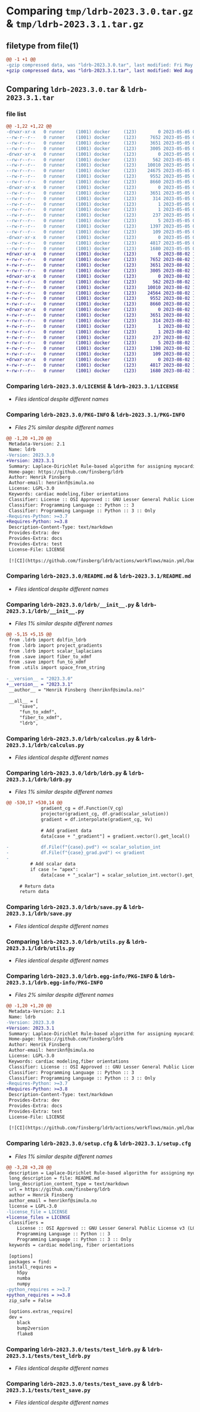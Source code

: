 # Comparing `tmp/ldrb-2023.3.0.tar.gz` & `tmp/ldrb-2023.3.1.tar.gz`

## filetype from file(1)

```diff
@@ -1 +1 @@
-gzip compressed data, was "ldrb-2023.3.0.tar", last modified: Fri May  5 09:46:34 2023, max compression
+gzip compressed data, was "ldrb-2023.3.1.tar", last modified: Wed Aug  2 18:55:29 2023, max compression
```

## Comparing `ldrb-2023.3.0.tar` & `ldrb-2023.3.1.tar`

### file list

```diff
@@ -1,22 +1,22 @@
-drwxr-xr-x   0 runner    (1001) docker     (123)        0 2023-05-05 09:46:34.698913 ldrb-2023.3.0/
--rw-r--r--   0 runner    (1001) docker     (123)     7652 2023-05-05 09:46:20.000000 ldrb-2023.3.0/LICENSE
--rw-r--r--   0 runner    (1001) docker     (123)     3651 2023-05-05 09:46:34.698913 ldrb-2023.3.0/PKG-INFO
--rw-r--r--   0 runner    (1001) docker     (123)     3005 2023-05-05 09:46:20.000000 ldrb-2023.3.0/README.md
-drwxr-xr-x   0 runner    (1001) docker     (123)        0 2023-05-05 09:46:34.698913 ldrb-2023.3.0/ldrb/
--rw-r--r--   0 runner    (1001) docker     (123)      562 2023-05-05 09:46:20.000000 ldrb-2023.3.0/ldrb/__init__.py
--rw-r--r--   0 runner    (1001) docker     (123)    10010 2023-05-05 09:46:20.000000 ldrb-2023.3.0/ldrb/calculus.py
--rw-r--r--   0 runner    (1001) docker     (123)    24675 2023-05-05 09:46:20.000000 ldrb-2023.3.0/ldrb/ldrb.py
--rw-r--r--   0 runner    (1001) docker     (123)     9552 2023-05-05 09:46:20.000000 ldrb-2023.3.0/ldrb/save.py
--rw-r--r--   0 runner    (1001) docker     (123)     8660 2023-05-05 09:46:20.000000 ldrb-2023.3.0/ldrb/utils.py
-drwxr-xr-x   0 runner    (1001) docker     (123)        0 2023-05-05 09:46:34.698913 ldrb-2023.3.0/ldrb.egg-info/
--rw-r--r--   0 runner    (1001) docker     (123)     3651 2023-05-05 09:46:34.000000 ldrb-2023.3.0/ldrb.egg-info/PKG-INFO
--rw-r--r--   0 runner    (1001) docker     (123)      314 2023-05-05 09:46:34.000000 ldrb-2023.3.0/ldrb.egg-info/SOURCES.txt
--rw-r--r--   0 runner    (1001) docker     (123)        1 2023-05-05 09:46:34.000000 ldrb-2023.3.0/ldrb.egg-info/dependency_links.txt
--rw-r--r--   0 runner    (1001) docker     (123)        1 2023-05-05 09:46:34.000000 ldrb-2023.3.0/ldrb.egg-info/not-zip-safe
--rw-r--r--   0 runner    (1001) docker     (123)      237 2023-05-05 09:46:34.000000 ldrb-2023.3.0/ldrb.egg-info/requires.txt
--rw-r--r--   0 runner    (1001) docker     (123)        5 2023-05-05 09:46:34.000000 ldrb-2023.3.0/ldrb.egg-info/top_level.txt
--rw-r--r--   0 runner    (1001) docker     (123)     1397 2023-05-05 09:46:34.702913 ldrb-2023.3.0/setup.cfg
--rw-r--r--   0 runner    (1001) docker     (123)      109 2023-05-05 09:46:20.000000 ldrb-2023.3.0/setup.py
-drwxr-xr-x   0 runner    (1001) docker     (123)        0 2023-05-05 09:46:34.698913 ldrb-2023.3.0/tests/
--rw-r--r--   0 runner    (1001) docker     (123)     4817 2023-05-05 09:46:20.000000 ldrb-2023.3.0/tests/test_ldrb.py
--rw-r--r--   0 runner    (1001) docker     (123)     1680 2023-05-05 09:46:20.000000 ldrb-2023.3.0/tests/test_save.py
+drwxr-xr-x   0 runner    (1001) docker     (123)        0 2023-08-02 18:55:29.845966 ldrb-2023.3.1/
+-rw-r--r--   0 runner    (1001) docker     (123)     7652 2023-08-02 18:55:13.000000 ldrb-2023.3.1/LICENSE
+-rw-r--r--   0 runner    (1001) docker     (123)     3651 2023-08-02 18:55:29.845966 ldrb-2023.3.1/PKG-INFO
+-rw-r--r--   0 runner    (1001) docker     (123)     3005 2023-08-02 18:55:13.000000 ldrb-2023.3.1/README.md
+drwxr-xr-x   0 runner    (1001) docker     (123)        0 2023-08-02 18:55:29.841966 ldrb-2023.3.1/ldrb/
+-rw-r--r--   0 runner    (1001) docker     (123)      562 2023-08-02 18:55:13.000000 ldrb-2023.3.1/ldrb/__init__.py
+-rw-r--r--   0 runner    (1001) docker     (123)    10010 2023-08-02 18:55:13.000000 ldrb-2023.3.1/ldrb/calculus.py
+-rw-r--r--   0 runner    (1001) docker     (123)    24564 2023-08-02 18:55:13.000000 ldrb-2023.3.1/ldrb/ldrb.py
+-rw-r--r--   0 runner    (1001) docker     (123)     9552 2023-08-02 18:55:13.000000 ldrb-2023.3.1/ldrb/save.py
+-rw-r--r--   0 runner    (1001) docker     (123)     8660 2023-08-02 18:55:13.000000 ldrb-2023.3.1/ldrb/utils.py
+drwxr-xr-x   0 runner    (1001) docker     (123)        0 2023-08-02 18:55:29.841966 ldrb-2023.3.1/ldrb.egg-info/
+-rw-r--r--   0 runner    (1001) docker     (123)     3651 2023-08-02 18:55:29.000000 ldrb-2023.3.1/ldrb.egg-info/PKG-INFO
+-rw-r--r--   0 runner    (1001) docker     (123)      314 2023-08-02 18:55:29.000000 ldrb-2023.3.1/ldrb.egg-info/SOURCES.txt
+-rw-r--r--   0 runner    (1001) docker     (123)        1 2023-08-02 18:55:29.000000 ldrb-2023.3.1/ldrb.egg-info/dependency_links.txt
+-rw-r--r--   0 runner    (1001) docker     (123)        1 2023-08-02 18:55:29.000000 ldrb-2023.3.1/ldrb.egg-info/not-zip-safe
+-rw-r--r--   0 runner    (1001) docker     (123)      237 2023-08-02 18:55:29.000000 ldrb-2023.3.1/ldrb.egg-info/requires.txt
+-rw-r--r--   0 runner    (1001) docker     (123)        5 2023-08-02 18:55:29.000000 ldrb-2023.3.1/ldrb.egg-info/top_level.txt
+-rw-r--r--   0 runner    (1001) docker     (123)     1398 2023-08-02 18:55:29.845966 ldrb-2023.3.1/setup.cfg
+-rw-r--r--   0 runner    (1001) docker     (123)      109 2023-08-02 18:55:13.000000 ldrb-2023.3.1/setup.py
+drwxr-xr-x   0 runner    (1001) docker     (123)        0 2023-08-02 18:55:29.845966 ldrb-2023.3.1/tests/
+-rw-r--r--   0 runner    (1001) docker     (123)     4817 2023-08-02 18:55:13.000000 ldrb-2023.3.1/tests/test_ldrb.py
+-rw-r--r--   0 runner    (1001) docker     (123)     1680 2023-08-02 18:55:13.000000 ldrb-2023.3.1/tests/test_save.py
```

### Comparing `ldrb-2023.3.0/LICENSE` & `ldrb-2023.3.1/LICENSE`

 * *Files identical despite different names*

### Comparing `ldrb-2023.3.0/PKG-INFO` & `ldrb-2023.3.1/PKG-INFO`

 * *Files 2% similar despite different names*

```diff
@@ -1,20 +1,20 @@
 Metadata-Version: 2.1
 Name: ldrb
-Version: 2023.3.0
+Version: 2023.3.1
 Summary: Laplace-Dirichlet Rule-based algorithm for assigning myocardial fiber orientations.
 Home-page: https://github.com/finsberg/ldrb
 Author: Henrik Finsberg
 Author-email: henriknf@simula.no
 License: LGPL-3.0
 Keywords: cardiac modeling,fiber orientations
 Classifier: License :: OSI Approved :: GNU Lesser General Public License v3 (LGPLv3)
 Classifier: Programming Language :: Python :: 3
 Classifier: Programming Language :: Python :: 3 :: Only
-Requires-Python: >=3.7
+Requires-Python: >=3.8
 Description-Content-Type: text/markdown
 Provides-Extra: dev
 Provides-Extra: docs
 Provides-Extra: test
 License-File: LICENSE
 
 [![CI](https://github.com/finsberg/ldrb/actions/workflows/main.yml/badge.svg)](https://github.com/finsberg/ldrb/actions/workflows/main.yml)
```

### Comparing `ldrb-2023.3.0/README.md` & `ldrb-2023.3.1/README.md`

 * *Files identical despite different names*

### Comparing `ldrb-2023.3.0/ldrb/__init__.py` & `ldrb-2023.3.1/ldrb/__init__.py`

 * *Files 1% similar despite different names*

```diff
@@ -5,15 +5,15 @@
 from .ldrb import dolfin_ldrb
 from .ldrb import project_gradients
 from .ldrb import scalar_laplacians
 from .save import fiber_to_xdmf
 from .save import fun_to_xdmf
 from .utils import space_from_string
 
-__version__ = "2023.3.0"
+__version__ = "2023.3.1"
 __author__ = "Henrik Finsberg (henriknf@simula.no)"
 
 __all__ = [
     "save",
     "fun_to_xdmf",
     "fiber_to_xdmf",
     "ldrb",
```

### Comparing `ldrb-2023.3.0/ldrb/calculus.py` & `ldrb-2023.3.1/ldrb/calculus.py`

 * *Files identical despite different names*

### Comparing `ldrb-2023.3.0/ldrb/ldrb.py` & `ldrb-2023.3.1/ldrb/ldrb.py`

 * *Files 1% similar despite different names*

```diff
@@ -530,17 +530,14 @@
             gradient_cg = df.Function(V_cg)
             projector(gradient_cg, df.grad(scalar_solution))
             gradient = df.interpolate(gradient_cg, Vv)
 
             # Add gradient data
             data[case + "_gradient"] = gradient.vector().get_local()
 
-            df.File(f"{case}.pvd") << scalar_solution_int
-            df.File(f"{case}_grad.pvd") << gradient
-
         # Add scalar data
         if case != "apex":
             data[case + "_scalar"] = scalar_solution_int.vector().get_local()
 
     # Return data
     return data
```

### Comparing `ldrb-2023.3.0/ldrb/save.py` & `ldrb-2023.3.1/ldrb/save.py`

 * *Files identical despite different names*

### Comparing `ldrb-2023.3.0/ldrb/utils.py` & `ldrb-2023.3.1/ldrb/utils.py`

 * *Files identical despite different names*

### Comparing `ldrb-2023.3.0/ldrb.egg-info/PKG-INFO` & `ldrb-2023.3.1/ldrb.egg-info/PKG-INFO`

 * *Files 2% similar despite different names*

```diff
@@ -1,20 +1,20 @@
 Metadata-Version: 2.1
 Name: ldrb
-Version: 2023.3.0
+Version: 2023.3.1
 Summary: Laplace-Dirichlet Rule-based algorithm for assigning myocardial fiber orientations.
 Home-page: https://github.com/finsberg/ldrb
 Author: Henrik Finsberg
 Author-email: henriknf@simula.no
 License: LGPL-3.0
 Keywords: cardiac modeling,fiber orientations
 Classifier: License :: OSI Approved :: GNU Lesser General Public License v3 (LGPLv3)
 Classifier: Programming Language :: Python :: 3
 Classifier: Programming Language :: Python :: 3 :: Only
-Requires-Python: >=3.7
+Requires-Python: >=3.8
 Description-Content-Type: text/markdown
 Provides-Extra: dev
 Provides-Extra: docs
 Provides-Extra: test
 License-File: LICENSE
 
 [![CI](https://github.com/finsberg/ldrb/actions/workflows/main.yml/badge.svg)](https://github.com/finsberg/ldrb/actions/workflows/main.yml)
```

### Comparing `ldrb-2023.3.0/setup.cfg` & `ldrb-2023.3.1/setup.cfg`

 * *Files 1% similar despite different names*

```diff
@@ -3,28 +3,28 @@
 description = Laplace-Dirichlet Rule-based algorithm for assigning myocardial fiber orientations.
 long_description = file: README.md
 long_description_content_type = text/markdown
 url = https://github.com/finsberg/ldrb
 author = Henrik Finsberg
 author_email = henriknf@simula.no
 license = LGPL-3.0
-license_file = LICENSE
+license_files = LICENSE
 classifiers = 
 	License :: OSI Approved :: GNU Lesser General Public License v3 (LGPLv3)
 	Programming Language :: Python :: 3
 	Programming Language :: Python :: 3 :: Only
 keywords = cardiac modeling, fiber orientations
 
 [options]
 packages = find:
 install_requires = 
 	h5py
 	numba
 	numpy
-python_requires = >=3.7
+python_requires = >=3.8
 zip_safe = False
 
 [options.extras_require]
 dev = 
 	black
 	bump2version
 	flake8
```

### Comparing `ldrb-2023.3.0/tests/test_ldrb.py` & `ldrb-2023.3.1/tests/test_ldrb.py`

 * *Files identical despite different names*

### Comparing `ldrb-2023.3.0/tests/test_save.py` & `ldrb-2023.3.1/tests/test_save.py`

 * *Files identical despite different names*

